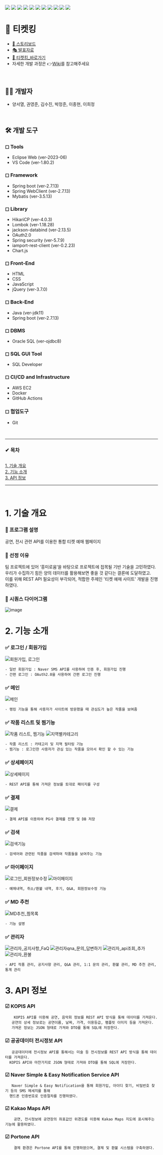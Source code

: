 <img src="https://img.shields.io/badge/JAVA-007396?style=for-the-badge&logo=java&logoColor=white"> <img src="https://img.shields.io/badge/eclipse-2C2255?style=for-the-badge&logo=eclipseide&logoColor=white"> <img src="https://img.shields.io/badge/OracleSQL-F80000?style=for-the-badge&logo=Oracle&logoColor=white">
<img src="https://img.shields.io/badge/GitHub-181717?style=for-the-badge&logo=GitHub&logoColor=white">
<img src="https://img.shields.io/badge/Git-F05032?style=for-the-badge&logo=Git&logoColor=white">
<img src="https://img.shields.io/badge/springboot-6DB33F?style=for-the-badge&logo=springboot&logoColor=white"/>
<img src="https://img.shields.io/badge/jQuery-0769AD?style=for-the-badge&logo=jQuery&logoColor=white"/>
<img src="https://img.shields.io/badge/JavaScript-F7DF1E?style=for-the-badge&logo=javascript&logoColor=black"/>
<img src="https://img.shields.io/badge/CSS3-1572B6?style=for-the-badge&logo=css3&logoColor=white"/>
<img src="https://img.shields.io/badge/HTML5-E34F26?style=for-the-badge&logo=html5&logoColor=white"/>
<img src="https://img.shields.io/badge/Amazon AWS-232F3E?style=for-the-badge&logo=Amazon%20AWS&logoColor=white"/>
<br>
# 🎫 티켓킹
+ [🎨 스토리보드](https://drive.google.com/file/d/1dpwZ6RSm_LbYeQefhA2cu5Wa-EyjZf3r/view?usp=sharing)
+ [🎭 발표자료](https://drive.google.com/file/d/157JN0OymTJTJ5l0VPaxA94YwXgVSyFiR/view?usp=sharing)
+ [🚀 티켓킹_바로가기](http://43.203.45.4)<br>
+ 자세한 개발 과정은 👉[Wiki](https://github.com/AmuGeoNaHae/project-workspace/wiki)를 참고해주세요
<br>


## 👩‍💻 개발자
+ 양서열, 권영준, 김수진, 박정준, 이종현, 이희정

<br>

## 🛠 개발 도구
### ◻ Tools
+ Eclipse Web (ver-2023-06)
+ VS Code (ver-1.80.2)

### ◻ Framework
+ Spring boot (ver-2.7.13)
+ Spring WebClient (ver-2.7.13)
+ Mybatis (ver-3.5.13)

### ◻ Library
+ HikariCP (ver-4.0.3)
+ Lombok (ver-1.18.28)
+ jackson-databind (ver-2.13.5)
+ OAuth2.0
+ Spring security (ver-5.7.9)
+ iamport-rest-client (ver-0.2.23)
+ Chart.js

### ◻ Front-End
+ HTML
+ CSS
+ JavaScript
+ jQuery (ver-3.7.0)

### ◻ Back-End
+ Java (ver-jdk11)
+ Spring boot (ver-2.7.13)

### ◻ DBMS
+ Oracle SQL (ver-ojdbc8)

### ◻ SQL GUI Tool
+ SQL Developer

### ◻ CI/CD and Infrastructure
+ AWS EC2
+ Docker
+ GitHub Actions

### ◻ 협업도구
+ Git

<br>
<hr>

### ✔ 목차
 ##

  [1. 기술 개요](#1-기술-개요) <br>
  [2. 기능 소개](#2-기능-소개) <br>
  [3. API 정보](#3-api-정보) <br>

<hr>
<br>

# 1. 기술 개요

 ### 📌 프로그램 설명
 공연, 전시 관련 API를 이용한 통합 티켓 예매 웹페이지

 ### 📌 선정 이유
 팀 프로젝트에 있어 ‘흥미로움’을 바탕으로 프로젝트에 접목될 기반 기술을 고민하였다. <br>
 우리가 수집하기 힘든 양의 데이터를 활용해보면 좋을 것 같다는 결론에 도달하였고. <br>
 이를 위해 REST API 필요성이 부각되어, 적합한 주제인 '티켓 예매 사이트' 개발을 진행하였다.

 ### 📌 시퀀스 다이어그램
![image](https://github.com/AmuGeoNaHae/project-workspace/assets/132882336/d8ea3640-4d9d-4d54-8e7d-ada845a03877)

  ##

# 2. 기능 소개

### ✅ 로그인 / 회원가입

![회원가입, 로그인](https://github.com/AmuGeoNaHae/project-workspace/assets/132882336/547046b8-a19e-4ff6-9b81-588f49a68fc5)

```
- 일반 회원가입 : Naver SMS API를 사용하여 인증 후, 회원가입 진행
- 간편 로그인 : OAuth2.0을 사용하여 간편 로그인 진행
```

### ✅ 메인

![메인](https://github.com/AmuGeoNaHae/project-workspace/assets/132882336/fd5184f3-e17b-482b-bf0c-4743eaac3d18)

```
- 랭킹 기능을 통해 사용자가 사이트에 방문했을 때 관심도가 높은 작품을 보여줌
```

### ✅ 작품 리스트 및 찜기능

![작품 리스트, 찜기능](https://github.com/AmuGeoNaHae/project-workspace/assets/132882336/4785dbe3-e53f-4a31-852d-edf599befb80)
![지역별카테고리](https://github.com/AmuGeoNaHae/project-workspace/assets/132882336/940dfc59-0201-4ba5-97ec-9ec5b19a4651)

```
- 작품 리스트 : 카테고리 및 지역 필터링 기능
- 찜기능 : 로그인한 사용자가 관심 있는 작품을 모아서 확인 할 수 있는 기능 
```

### ✅ 상세페이지

![상세페이지](https://github.com/AmuGeoNaHae/project-workspace/assets/132882336/ff6e0a4c-78f0-4ad8-80cb-42639d551d77)

```
- REST API를 통해 가져온 정보를 토대로 페이지를 구성
```

### ✅ 결제

![결제](https://github.com/AmuGeoNaHae/project-workspace/assets/132882336/0ba8ccbf-8789-42a3-87df-dd646c04de9f)

```
- 결제 API를 이용하여 PG사 결제를 진행 및 DB 저장
```

### ✅ 검색

![검색기능](https://github.com/AmuGeoNaHae/project-workspace/assets/132882336/49132761-75f8-4ee8-8f4a-b71bdf8fa6fe)

```
- 검색어와 관련된 작품을 검색하여 작품들을 보여주는 기능
```

### ✅ 마이페이지

![로그인_회원정보수정](https://github.com/AmuGeoNaHae/project-workspace/assets/132882336/17b49ab1-afc9-4167-b87e-ce4a5e6345e6)
![마이페이지](https://github.com/AmuGeoNaHae/project-workspace/assets/132882336/75ef4375-f34f-4819-9afa-123f9ecc4e31)

```
- 예매내역, 취소/환불 내역, 후기, Q&A, 회원정보수정 기능
```

### ✅ MD 추천

![MD추천_찜목록](https://github.com/AmuGeoNaHae/project-workspace/assets/132882336/736436aa-42ac-43bb-b970-6ee714f7f32e)

```
- 기능 설명
```

### ✅ 관리자

![관리자_공지사항_FaQ](https://github.com/AmuGeoNaHae/project-workspace/assets/132882336/bed4cedc-6ff7-43e5-b48e-cd64f46538d7)
![관리자qna_문의_답변하기](https://github.com/AmuGeoNaHae/project-workspace/assets/132882336/e4c9cebe-784e-40cb-911c-b2842ced0ff4)
![관리자_api조회_추가](https://github.com/AmuGeoNaHae/project-workspace/assets/132882336/006cd1fc-15bb-4086-8048-957399a64282)
![관리자_환불](https://github.com/AmuGeoNaHae/project-workspace/assets/132882336/71a4bcc7-eb0e-4cc1-82f8-6ec52552d8df)

```
- API 작품 관리, 공지사항 관리, Q&A 관리, 1:1 문의 관리, 환불 관리, MD 추천 관리, 통계 관리
```
 

 ##

# 3. API 정보

   ### ☑ KOPIS API
   
        KOPIS API를 이용해 공연, 음악회 정보를 REST API 방식을 통해 데이터를 가져온다.
       공연의 상세 정보로는 공연이름, 날짜, 가격, 이용등급, 팸플릿 이미지 등을 가져온다.
       가져온 정보는 JSON 형태로 가져와 DTO를 통해 SQL에 저장한다.
         
   ### ☑ 공공데이터 전시정보 API
   
       공공데이터에 전시정보 API를 통해서는 미술 등 전시정보를 REST API 방식을 통해 데이터를 가져온다.
      KOPIS API와 마찬가지로 JSON 형태로 가져와 DTO를 통해 SQL에 저장한다.
      
   ### ☑ Naver Simple & Easy Notification Service API

       Naver Simple & Easy Notification을 통해 회원가입, 아이디 찾기, 비밀번호 찾기 등의 SMS 메세지를 통해
      핸드폰 인증번호로 인증절차를 진행하였다.
      
   ### ☑ Kakao Maps API

        공연, 전시정보에 공연장의 좌표값인 위경도를 이용해 Kakao Maps 지도에 표시해주는 기능에 활용하였다.
        
   ### ☑ Portone API

        결제 환경은 Portone API를 통해 진행하였으며, 결제 및 환불 시스템을 구축하였다.

